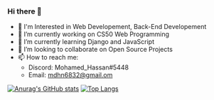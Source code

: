 ### Hi there 👋

- 👀 I'm Interested in Web Developement, Back-End Developement
- 🔭 I’m currently working on CS50 Web Programming
- 🌱 I’m currently learning Django and JavaScript
- 👯 I’m looking to collaborate on Open Source Projects
- 📫 How to reach me: 
    - Discord: Mohamed_Hassan#5448
    - Email: mdhn6832@gmail.om

[![Anurag's GitHub stats](https://github-readme-stats.vercel.app/api?username=Moe-Hassan-123)](https://github.com/anuraghazra/github-readme-stats)
[![Top Langs](https://github-readme-stats.vercel.app/api/top-langs/?username=Moe-Hassan-123)](https://github.com/anuraghazra/github-readme-stats)

